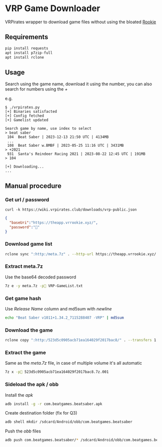 VRP Game Downloader
===================

VRPirates wrapper to download game files without using the bloated [Rookie](https://github.com/VRPirates/rookie)

Requirements
------------

```sh
pip install requests
apt install p7zip-full
apt install rclone
```

Usage
-----
Search using the game name, download it using the number, you can also search for numbers using the _+_

e.g.
```
$ ./vrpirates.py
[+] Binaries satisfacted
[+] Config fetched
[+] Gamelist updated

Search game by name, use index to select
> beat saber
 104  Beat Saber | 2023-12-13 21:50 UTC | 4134MB
 ...
 108  Beat Saber w.BMBF | 2023-05-25 11:16 UTC | 3431MB
> +2021
 931  Santa's Reindeer Racing 2021 | 2023-08-22 12:45 UTC | 191MB
> 104

[+] Downloading...
...
```

## Manual procedure

### Get url / password
```
curl -k https://wiki.vrpirates.club/downloads/vrp-public.json
```
```json
{
  "baseUri":"https://theapp.vrrookie.xyz/",
  "password":"🤭"
}
```

### Download game list
```sh
rclone sync ":http:/meta.7z" . --http-url https://theapp.vrrookie.xyz/ --tpslimit 1.0 --tpslimit-burst 3 --user-agent "rclone/v1.60.1"
```

### Extract meta.7z
Use the base64 decoded password
```sh
7z e -y meta.7z -p🤭 VRP-GameList.txt
```

### Get game hash
Use _Release Name_ column and md5sum with _newline_
```sh
echo "Beat Saber v1011+1.34.2_7115288407 -VRP" | md5sum
```

### Download the game
```sh
rclone copy ":http:/523d5c0905acb71ea164029f2017bac8/" . --transfers 1 --multi-thread-streams 0 --progress --rc --http-url https://theapp.vrrookie.xyz/ --tpslimit 1.0 --tpslimit-burst 3 --user-agent "rclone/v1.60.1"
```

### Extract the game
Same as the _meta.7z_ file, in case of multiple volume it's all automatic
```sh
7z x -p🤭 523d5c0905acb71ea164029f2017bac8.7z.001
```

### Sideload the apk / obb
Install the _apk_
```sh
adb install -g -r com.beatgames.beatsaber.apk
```
Create destination folder (fix for Q3)
```sh
adb shell mkdir /sdcard/Android/obb/com.beatgames.beatsaber
```
Push the _obb_ files
```sh
adb push com.beatgames.beatsaber/* /sdcard/Android/obb/com.beatgames.beatsaber
```

